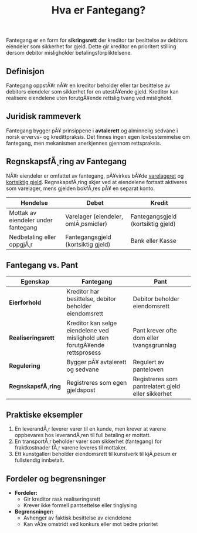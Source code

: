 ﻿---
title: "Hva er Fantegang?"
meta_title: "Hva er Fantegang?"
meta_description: 'Fantegang er en form for **sikringsrett** der kreditor tar besittelse av debitors eiendeler som sikkerhet for gjeld. Dette gir kreditor en prioritert stilling d...'
slug: hva-er-fantegang
type: blog
layout: pages/single
---

Fantegang er en form for **sikringsrett** der kreditor tar besittelse av debitors eiendeler som sikkerhet for gjeld. Dette gir kreditor en prioritert stilling dersom debitor misligholder betalingsforpliktelsene.

## Definisjon

Fantegang oppstÃ¥r nÃ¥r en kreditor beholder eller tar besittelse av debitors eiendeler som sikkerhet for en utestÃ¥ende gjeld. Kreditor kan realisere eiendelene uten forutgÃ¥ende rettslig tvang ved mislighold.

## Juridisk rammeverk

Fantegang bygger pÃ¥ prinsippene i **avtalerett** og alminnelig sedvane i norsk ervervs- og kredittpraksis. Det finnes ingen egen lovbestemmelse om fantegang, men mekanismen anerkjennes gjennom rettspraksis.

## RegnskapsfÃ¸ring av Fantegang

NÃ¥r eiendeler er omfattet av fantegang, pÃ¥virkes bÃ¥de [varelageret](/blogs/regnskap/hva-er-varelager "Hva er Varelager? En Komplett Guide til BokfÃ¸ring av Lager") og [kortsiktig gjeld](/blogs/regnskap/kortsiktig-gjeld "Hva er Kortsiktig Gjeld? En Guide til Gjeld som Forfaller innen 12 mÃ¥neder"). RegnskapsfÃ¸ring skjer ved at eiendelene fortsatt aktiveres som varelager, mens gjelden bokfÃ¸res pÃ¥ en separat konto.

| Hendelse                             | Debet                               | Kredit                              |
|--------------------------------------|-------------------------------------|-------------------------------------|
| Mottak av eiendeler under fantegang | Varelager (eiendeler, omlÃ¸psmidler) | Fantegangsgjeld (kortsiktig gjeld)  |
| Nedbetaling eller oppgjÃ¸r            | Fantegangsgjeld (kortsiktig gjeld)  | Bank eller Kasse                     |

## Fantegang vs. Pant

| Egenskap           | Fantegang                                                                 | Pant                                             |
|--------------------|---------------------------------------------------------------------------|--------------------------------------------------|
| **Eierforhold**      | Kreditor har besittelse, debitor beholder eiendomsrett                      | Debitor beholder eiendomsrett                     |
| **Realiseringsrett** | Kreditor kan selge eiendelene ved mislighold uten forutgÃ¥ende rettsprosess | Pant krever ofte dom eller tvangsgrunnlag         |
| **Regulering**       | Bygger pÃ¥ avtalerett og sedvane                                            | Regulert av panteloven                            |
| **RegnskapsfÃ¸ring**  | Registreres som egen gjeldspost                                           | Registreres som pantrelatert gjeld eller sikkerhet |

## Praktiske eksempler

1. En leverandÃ¸r leverer varer til en kunde, men krever at varene oppbevares hos leverandÃ¸ren til full betaling er mottatt.
2. En transportÃ¸r beholder varer som sikkerhet (fantegang) for fraktkostnader fÃ¸r varene leveres til mottaker.
3. Ett kunstgalleri beholder eiendomsrett til kunstverk til kjÃ¸pesum er fullstendig innbetalt.

## Fordeler og begrensninger

* **Fordeler:**
  * Gir kreditor rask realiseringsrett
  * Krever ikke formell pantsettelse eller tinglysing
* **Begrensninger:**
  * Avhenger av faktisk besittelse av eiendelene
  * Kan vÃ¦re omstridt ved konkurs eller mot bedre prioritet






